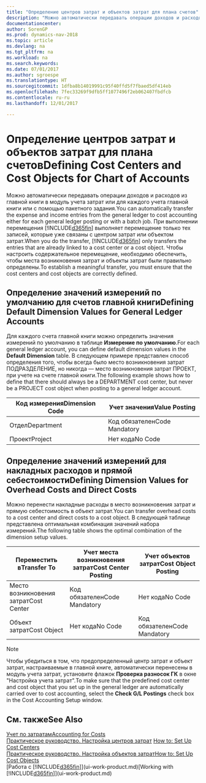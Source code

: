 ```yaml
---
title: "Определение центров затрат и объектов затрат для плана счетов"
description: "Можно автоматически передавать операции доходов и расходов из главной книги в модуль учета затрат или для каждого учета главной книги или с помощью пакетного задания. При выполнении перемещения система выполняет перемещение только тех записей, которые уже связаны с центром затрат или объектом затрат. Чтобы настроить содержательное перемещение, необходимо обеспечить, чтобы места возникновения затрат и объекты затрат были правильно определены."
documentationcenter: 
author: SorenGP
ms.prod: dynamics-nav-2018
ms.topic: article
ms.devlang: na
ms.tgt_pltfrm: na
ms.workload: na
ms.search.keywords: 
ms.date: 07/01/2017
ms.author: sgroespe
ms.translationtype: HT
ms.sourcegitcommit: 1dfba8b14019991c95f40ffd5f7fbaed5df414eb
ms.openlocfilehash: 7fec33269f9dfb5ff1077496f2eb062407fbdfcb
ms.contentlocale: ru-ru
ms.lasthandoff: 12/01/2017

---
```

# <a name="defining-cost-centers-and-cost-objects-for-chart-of-accounts"></a><span data-ttu-id="97c05-105">Определение центров затрат и объектов затрат для плана счетов</span><span class="sxs-lookup"><span data-stu-id="97c05-105">Defining Cost Centers and Cost Objects for Chart of Accounts</span></span>
<span data-ttu-id="97c05-106">Можно автоматически передавать операции доходов и расходов из главной книги в модуль учета затрат или для каждого учета главной книги или с помощью пакетного задания.</span><span class="sxs-lookup"><span data-stu-id="97c05-106">You can automatically transfer the expense and income entries from the general ledger to cost accounting either for each general ledger posting or with a batch job.</span></span> <span data-ttu-id="97c05-107">При выполнении перемещения [!INCLUDE[d365fin](includes/d365fin_md.md)] выполняет перемещение только тех записей, которые уже связаны с центром затрат или объектом затрат.</span><span class="sxs-lookup"><span data-stu-id="97c05-107">When you do the transfer, [!INCLUDE[d365fin](includes/d365fin_md.md)] only transfers the entries that are already linked to a cost center or a cost object.</span></span> <span data-ttu-id="97c05-108">Чтобы настроить содержательное перемещение, необходимо обеспечить, чтобы места возникновения затрат и объекты затрат были правильно определены.</span><span class="sxs-lookup"><span data-stu-id="97c05-108">To establish a meaningful transfer, you must ensure that the cost centers and cost objects are correctly defined.</span></span>  

## <a name="defining-default-dimension-values-for-general-ledger-accounts"></a><span data-ttu-id="97c05-109">Определение значений измерений по умолчанию для счетов главной книги</span><span class="sxs-lookup"><span data-stu-id="97c05-109">Defining Default Dimension Values for General Ledger Accounts</span></span>  
<span data-ttu-id="97c05-110">Для каждого счета главной книги можно определить значения измерений по умолчанию в таблице **Измерение по умолчанию**.</span><span class="sxs-lookup"><span data-stu-id="97c05-110">For each general ledger account, you can define default dimension values in the **Default Dimension** table.</span></span> <span data-ttu-id="97c05-111">В следующем примере представлен способ определения того, чтобы всегда было место возникновения затрат ПОДРАЗДЕЛЕНИЕ, но никогда — место возникновения затрат ПРОЕКТ, при учете на счете главной книги.</span><span class="sxs-lookup"><span data-stu-id="97c05-111">The following example shows how to define that there should always be a DEPARTMENT cost center, but never be a PROJECT cost object when posting to a general ledger account.</span></span>  

|<span data-ttu-id="97c05-112">**Код измерения**</span><span class="sxs-lookup"><span data-stu-id="97c05-112">**Dimension Code**</span></span>|<span data-ttu-id="97c05-113">**Учет значения**</span><span class="sxs-lookup"><span data-stu-id="97c05-113">**Value Posting**</span></span>|  
|------------------------------------------|-----------------------------------------|  
|<span data-ttu-id="97c05-114">Отдел</span><span class="sxs-lookup"><span data-stu-id="97c05-114">Department</span></span>|<span data-ttu-id="97c05-115">Код обязателен</span><span class="sxs-lookup"><span data-stu-id="97c05-115">Code Mandatory</span></span>|  
|<span data-ttu-id="97c05-116">Проект</span><span class="sxs-lookup"><span data-stu-id="97c05-116">Project</span></span>|<span data-ttu-id="97c05-117">Нет кода</span><span class="sxs-lookup"><span data-stu-id="97c05-117">No Code</span></span>|  

## <a name="defining-dimension-values-for-overhead-costs-and-direct-costs"></a><span data-ttu-id="97c05-118">Определение значений измерений для накладных расходов и прямой себестоимости</span><span class="sxs-lookup"><span data-stu-id="97c05-118">Defining Dimension Values for Overhead Costs and Direct Costs</span></span>  
 <span data-ttu-id="97c05-119">Можно перенести накладные расходы в место возникновения затрат и прямую себестоимость в объект затрат.</span><span class="sxs-lookup"><span data-stu-id="97c05-119">You can transfer overhead costs to a cost center and direct costs to a cost object.</span></span> <span data-ttu-id="97c05-120">В следующей таблице представлена оптимальная комбинация значений набора измерений.</span><span class="sxs-lookup"><span data-stu-id="97c05-120">The following table shows the optimal combination of the dimension setup values.</span></span>  

|<span data-ttu-id="97c05-121">Переместить в</span><span class="sxs-lookup"><span data-stu-id="97c05-121">Transfer To</span></span>|<span data-ttu-id="97c05-122">Учет места возникновения затрат</span><span class="sxs-lookup"><span data-stu-id="97c05-122">Cost Center Posting</span></span>|<span data-ttu-id="97c05-123">Учет объектов затрат</span><span class="sxs-lookup"><span data-stu-id="97c05-123">Cost Object Posting</span></span>|  
|-----------------|-------------------------|-------------------------|  
|<span data-ttu-id="97c05-124">Место возникновения затрат</span><span class="sxs-lookup"><span data-stu-id="97c05-124">Cost Center</span></span>|<span data-ttu-id="97c05-125">Код обязателен</span><span class="sxs-lookup"><span data-stu-id="97c05-125">Code Mandatory</span></span>|<span data-ttu-id="97c05-126">Нет кода</span><span class="sxs-lookup"><span data-stu-id="97c05-126">No Code</span></span>|  
|<span data-ttu-id="97c05-127">Объект затрат</span><span class="sxs-lookup"><span data-stu-id="97c05-127">Cost Object</span></span>|<span data-ttu-id="97c05-128">Нет кода</span><span class="sxs-lookup"><span data-stu-id="97c05-128">No Code</span></span>|<span data-ttu-id="97c05-129">Код обязателен</span><span class="sxs-lookup"><span data-stu-id="97c05-129">Code Mandatory</span></span>|  

> [!NOTE]  
>  <span data-ttu-id="97c05-130">Чтобы убедиться в том, что предопределенный центр затрат и объект затрат, настраиваемые в главной книге, автоматически перенесены в модуль учета затрат, установите флажок **Проверка разносок ГК** в окне "Настройка учета затрат".</span><span class="sxs-lookup"><span data-stu-id="97c05-130">To make sure that the predefined cost center and cost object that you set up in the general ledger are automatically carried over to cost accounting, select the **Check G/L Postings** check box in the Cost Accounting Setup window.</span></span>  

## <a name="see-also"></a><span data-ttu-id="97c05-131">См. также</span><span class="sxs-lookup"><span data-stu-id="97c05-131">See Also</span></span>  
[<span data-ttu-id="97c05-132">Учет по затратам</span><span class="sxs-lookup"><span data-stu-id="97c05-132">Accounting for Costs</span></span>](finance-manage-cost-accounting.md)  
<span data-ttu-id="97c05-133">[Практическое руководство. Настройка центров затрат](finance-how-to-set-up-cost-centers.md) </span><span class="sxs-lookup"><span data-stu-id="97c05-133">[How to: Set Up Cost Centers](finance-how-to-set-up-cost-centers.md) </span></span>  
[<span data-ttu-id="97c05-134">Практическое руководство. Настройка объектов затрат</span><span class="sxs-lookup"><span data-stu-id="97c05-134">How to: Set Up Cost Objects</span></span>](finance-how-to-set-up-cost-objects.md)  
<span data-ttu-id="97c05-135">[Работа с [!INCLUDE[d365fin](includes/d365fin_md.md)]](ui-work-product.md)</span><span class="sxs-lookup"><span data-stu-id="97c05-135">[Working with [!INCLUDE[d365fin](includes/d365fin_md.md)]](ui-work-product.md)</span></span>


